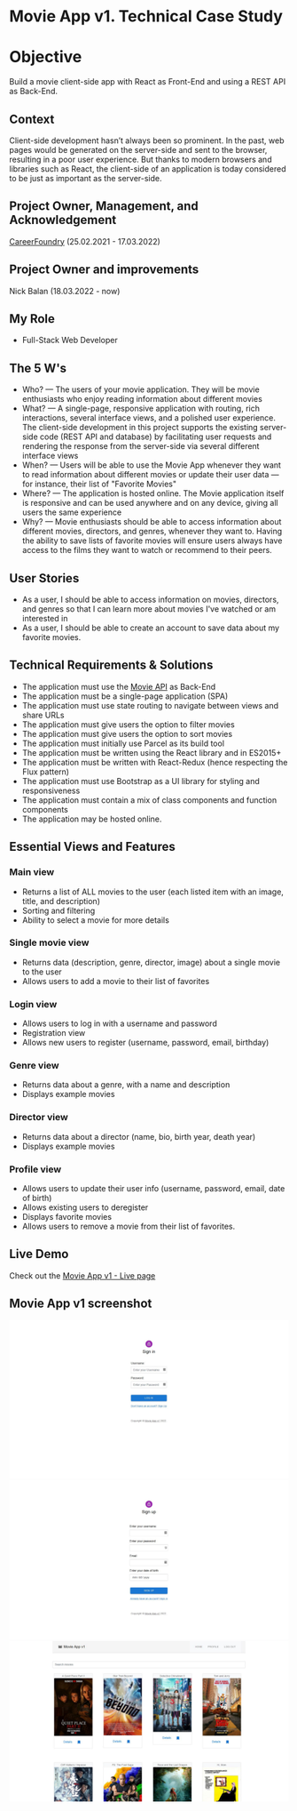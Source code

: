 # Movie App v1. Technical Case Study

# Objective

Build a movie client-side app with React as Front-End and using a REST API as Back-End.

## Context

Client-side development hasn’t always been so prominent. In the past, web pages would be generated on the server-side and sent to the browser, resulting in a poor user experience. But thanks to modern browsers and libraries such as React, the client-side of an application is today considered to be just as important as the server-side.

## Project Owner, Management, and Acknowledgement

[CareerFoundry](https://careerfoundry.com/) (25.02.2021 - 17.03.2022)

## Project Owner and improvements

Nick Balan (18.03.2022 - now)

## My Role

- Full-Stack Web Developer

## The 5 W's

- Who? — The users of your movie application. They will be movie enthusiasts who enjoy reading information about different movies
- What? — A single-page, responsive application with routing, rich interactions, several interface views, and a polished user experience. The client-side development in this project supports the existing server-side code (REST API and database) by facilitating user requests and rendering the response from the server-side via several different interface views
- When? — Users will be able to use the Movie App whenever they want to read information about different movies or update their user data — for instance, their list of "Favorite Movies"
- Where? — The application is hosted online. The Movie application itself is responsive and can be used anywhere and on any device, giving all users the same experience
- Why? — Movie enthusiasts should be able to access information about different movies, directors, and genres, whenever they want to. Having the ability to save lists of favorite movies will ensure users always have access to the films they want to watch or recommend to their peers.

## User Stories

- As a user, I should be able to access information on movies, directors, and genres so that I can learn more about movies I've watched or am interested in
- As a user, I should be able to create an account to save data about my favorite movies.

## Technical Requirements & Solutions

- The application must use the [Movie API](https://github.com/nickbalan/movie-api) as Back-End
- The application must be a single-page application (SPA)
- The application must use state routing to navigate between views and share URLs
- The application must give users the option to filter movies
- The application must give users the option to sort movies
- The application must initially use Parcel as its build tool
- The application must be written using the React library and in ES2015+
- The application must be written with React-Redux (hence respecting the Flux pattern)
- The application must use Bootstrap as a UI library for styling and responsiveness
- The application must contain a mix of class components and function components
- The application may be hosted online.

## Essential Views and Features

### Main view

- Returns a list of ALL movies to the user (each listed item with an image, title, and description)
- Sorting and filtering
- Ability to select a movie for more details

### Single movie view

- Returns data (description, genre, director, image) about a single movie to the user
- Allows users to add a movie to their list of favorites

### Login view

- Allows users to log in with a username and password
- Registration view
- Allows new users to register (username, password, email, birthday)

### Genre view

- Returns data about a genre, with a name and description
- Displays example movies

### Director view

- Returns data about a director (name, bio, birth year, death year)
- Displays example movies

### Profile view

- Allows users to update their user info (username, password, email, date of birth)
- Allows existing users to deregister
- Displays favorite movies
- Allows users to remove a movie from their list of favorites.

## Live Demo

Check out the [Movie App v1 - Live page](https://movie-app-v1-22.netlify.app/)

## Movie App v1 screenshot

![Livescreen](src/img/Livescreen/Movie_App_v1_Livescreen_1.JPG)
![Livescreen](src/img/Livescreen/Movie_App_v1_Livescreen_2.JPG)
![Livescreen](src/img/Livescreen/Movie_App_v1_Livescreen_3.JPG)
